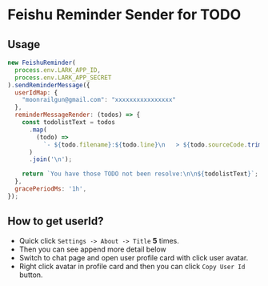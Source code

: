 # Feishu Reminder Sender for TODO

## Usage

```js
new FeishuReminder(
  process.env.LARK_APP_ID,
  process.env.LARK_APP_SECRET
).sendReminderMessage({
  userIdMap: {
    "moonrailgun@gmail.com": "xxxxxxxxxxxxxxxx"
  },
  reminderMessageRender: (todos) => {
    const todolistText = todos
      .map(
        (todo) =>
          `- ${todo.filename}:${todo.line}\n   > ${todo.sourceCode.trim()}`
      )
      .join('\n');

    return `You have those TODO not been resolve:\n\n${todolistText}`;
  },
  gracePeriodMs: '1h',
});
```

## How to get userId?

- Quick click `Settings -> About -> Title` **5** times.
- Then you can see append more detail below
- Switch to chat page and open user profile card with click user avatar.
- Right click avatar in profile card and then you can click `Copy User Id` button.
